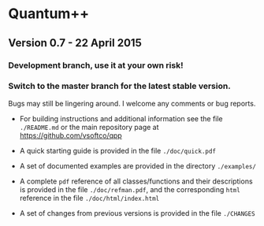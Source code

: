 # Quantum++ 
## Version 0.7 - 22 April 2015

### Development branch, use it at your own risk!
### Switch to the master branch for the latest stable version.

Bugs may still be lingering around. I welcome any comments or bug reports.

- For building instructions and additional information 
see the file `./README.md` or the main repository page 
at https://github.com/vsoftco/qpp

- A quick starting guide is provided in the file `./doc/quick.pdf` 

- A set of documented examples are provided in the directory `./examples/`

- A complete `pdf` reference of all classes/functions and their descriptions 
is provided in the file `./doc/refman.pdf`, 
and the corresponding `html` reference in the file `./doc/html/index.html`

- A set of changes from previous versions is provided in the file `./CHANGES`
